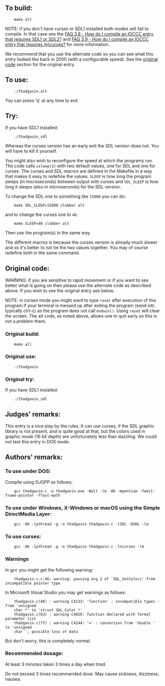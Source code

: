 ## To build:

```<!---sh-->
    make alt
```

NOTE: if you don't have curses or SDL1 installed both modes will fail to compile. In
that case see the [FAQ 3.8 - How do I compile an IOCCC entry that requires SDL1
or SDL2?](../../faq.html#SDL) and [FAQ 3.9  - How do I compile an IOCCC entry that
requires (n)curses?](../../faq.html#curses) for more information.

We recommend that you use the alternate code so you can see what this entry
looked like back in 2000 (with a configurable speed). See the
[original code](#original-code) section for the original entry.


## To use:

```<!---sh-->
    ./thadgavin.alt
```

You can press 'q' at any time to exit.


## Try:

If you have SDL1 installed:

```<!---sh-->
    ./thadgavin_sdl
```

Whereas the curses version has an early exit the SDL version does not. You will
have to kill it yourself.

You might also wish to reconfigure the speed at which the programs run. The code
calls `usleep(3)` with two default values, one for SDL and one for curses. The
curses and SDL macros are defined in the Makefile in a way that makes it easy to
redefine the values: `SLEEP` is how long the program sleeps (in microseconds)
between output with curses and `SDL_SLEEP` is how long it sleeps (also in
microseconds) for the SDL version.

To change the SDL one to something like `15000` you can do:

```<!---sh-->
    make SDL_SLEEP=15000 clobber alt
```

and to change the curses one to `40`:

```<!---sh-->
    make SLEEP=40 clobber alt
```

Then use the program(s) in the same way.

The different macros is because the curses version is already much slower and so
it's better to not tie the two values together. You may of course redefine both
in the same command.


## Original code:

WARNING: if you are sensitive to rapid movement or if you want to see better
what is going on then please use the alternate code as described above. If you
wish to see the original entry see below.

NOTE: in curses mode you might want to type `reset` after execution of this
program if your terminal is messed up after exiting the program (send intr,
typically ctrl-c) as the program does not call `endwin()`. Using `reset` will
clear the screen. The alt code, as noted above, allows one to quit early so this
is not a problem there.


### Original build:

```<!---sh-->
    make all
```


### Original use:

```<!---sh-->
    ./thadgavin
```


### Original try:

If you have SDL1 installed:

```<!---sh-->
    ./thadgavin_sdl
```


## Judges' remarks:

This entry is a nice play by the rules. It can use curses, if the
SDL graphic library is not present, and is quite good at that,
but the colors used in graphic mode (16 bit depth) are unfortunately
less than dazzling. We could not test this entry in DOS mode.


## Authors' remarks:

### To use under DOS:

Compile using DJGPP as follows:

```<!---sh-->
    gcc thadgavin.c -o thadgavin.exe -Wall -lm -O6 -mpentium -fomit-frame-pointer -ffast-math
```


### To use under Windows, X-Windows or macOS using the Simple DirectMedia Layer:

```<!---sh-->
    gcc -O6 -lpthread -g -o thadgavin thadgavin.c -lSDL -DSDL -lm
```


### To use curses:


```<!---sh-->
    gcc -O6 -lpthread -g -o thadgavin thadgavin.c -lncurses -lm
```


### Warnings

In gcc you might get the following warning:

```
    thadgavin.c.c:46: warning: passing arg 2 of `SDL_SetColors' from incompatible pointer type
```

In Microsoft Visual Studio you may get warnings as follows:

```
    thadgavin.c(46) : warning C4133: 'function' : incompatible types - from 'unsigned
    char *' to 'struct SDL_Color *'
    thadgavin.c(63) : warning C4026: function declared with formal parameter list
    thadgavin.c(77) : warning C4244: '=' : conversion from 'double ' to 'unsigned
    char ', possible loss of data
```

But don't worry, this is completely normal.

### Recommended dosage:

At least 3 minutes taken 3 times a day when tired.

Do not exceed 3 times recommended dose.  May cause sickness, dizziness, nausea.


<!--

    Copyright © 1984-2024 by Landon Curt Noll. All Rights Reserved.

    You are free to share and adapt this file under the terms of this license:

	Creative Commons Attribution-ShareAlike 4.0 International (CC BY-SA 4.0)

    For more information, see:

	https://creativecommons.org/licenses/by-sa/4.0/

-->
